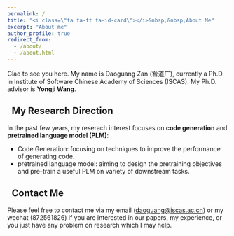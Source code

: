 ```yaml
---
permalink: /
title: "<i class=\"fa fa-ft fa-id-card\"></i>&nbsp;&nbsp;About Me"
excerpt: "About me"
author_profile: true
redirect_from: 
  - /about/
  - /about.html
---
```


Glad to see you here. My name is Daoguang Zan (昝道广), currently a Ph.D. in Institute of Software Chinese Academy of Sciences (ISCAS). My Ph.D. advisor is **Yongji Wang**.

## <i class="fas fa-graduation-cap"></i>&nbsp;&nbsp;My Research Direction

In the past few years, my reserach interest focuses on **code generation** and **pretrained language model (PLM)**:
* Code Generation: focusing on techniques to improve the performance of generating code.
* pretrained language model: aiming to design the pretraining objectives and pre-train a useful PLM on variety of downstream tasks. 

## <i class="fa fa-ft fa-anchor"></i>&nbsp;&nbsp;Contact Me

Please feel free to contact me via my email (daoguang@iscas.ac.cn) or my wechat (872561826) if you are interested in our papers, my experience, or you just have any problem on research which I may help.

<script type="text/javascript" id="clustrmaps" src="//cdn.clustrmaps.com/map_v2.js?cl=ffffff&w=200&t=tt&d=ttkJZYV_JYWsZaLTPSNNB_KpBVL7-FpSVOfSmz5CsC8&co=2d78ad&cmo=3acc3a&cmn=ff5353&ct=ffffff"></script>
